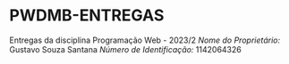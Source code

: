 # PWDMB-ENTREGAS
Entregas da disciplina Programação Web - 2023/2
*Nome do Proprietário:* Gustavo Souza Santana
*Número de Identificação:* 1142064326
